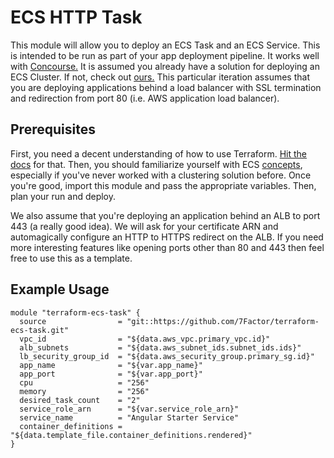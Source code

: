 # ECS HTTP Task

This module will allow you to deploy an ECS Task and an ECS Service. This is intended to be run as part of your app deployment
pipeline. It works well with [Concourse.](https://concourse-ci.org) It is assumed you already have a solution for deploying an 
ECS Cluster. If not, check out [ours.](https://github.com/7Factor/terraform-ecs-cluster) This particular iteration assumes that you are deploying applications behind a load balancer with SSL termination and redirection from port 80 (i.e. AWS application load balancer). 

## Prerequisites

First, you need a decent understanding of how to use Terraform. [Hit the docs](https://www.terraform.io/intro/index.html) for that.
Then, you should familiarize yourself with ECS [concepts](https://aws.amazon.com/ecs/getting-started/), especially if you've
never worked with a clustering solution before. Once you're good, import this module and  pass the appropriate variables. 
Then, plan your run and deploy.

We also assume that you're deploying an application behind an ALB to port 443 (a really good idea). We will ask for your certificate ARN and automagically configure an HTTP to HTTPS redirect on the ALB. If you need more interesting features like opening ports other than 80 and 443 then feel free to use this as a template.

## Example Usage

```hcl-terraform
module "terraform-ecs-task" {
  source                = "git::https://github.com/7Factor/terraform-ecs-task.git"
  vpc_id                = "${data.aws_vpc.primary_vpc.id}"
  alb_subnets           = "${data.aws_subnet_ids.subnet_ids.ids}"
  lb_security_group_id  = "${data.aws_security_group.primary_sg.id}"
  app_name              = "${var.app_name}"
  app_port              = "${var.app_port}"
  cpu                   = "256"
  memory                = "256"
  desired_task_count    = "2"
  service_role_arn      = "${var.service_role_arn}"
  service_name          = "Angular Starter Service"
  container_definitions = "${data.template_file.container_definitions.rendered}"
}
```
